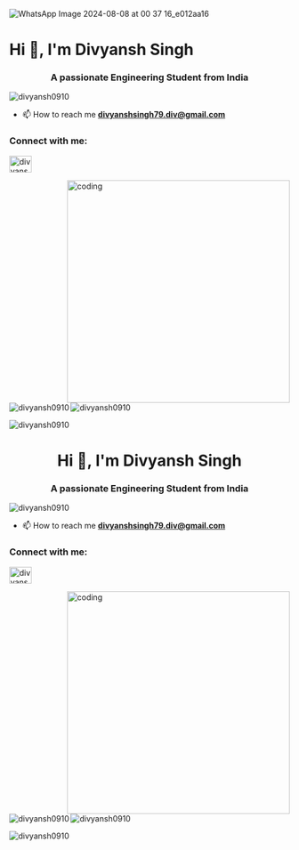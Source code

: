 ![WhatsApp Image 2024-08-08 at 00 37 16_e012aa16](https://github.com/user-attachments/assets/83abfeb4-538d-4832-a87a-27694f4c7729)



<h1 align="centre">Hi 👋, I'm Divyansh Singh</h1>
<h3 align="center">A passionate Engineering Student from India</h3>

<p align="left"> <img src="https://komarev.com/ghpvc/?username=divyansh0910&label=Profile%20views&color=0e75b6&style=flat" alt="divyansh0910" /> </p>

- 📫 How to reach me **divyanshsingh79.div@gmail.com**

<h3 align="left">Connect with me:</h3>
<p align="left">
<a href="https://instagram.com/divyanshsingh0910" target="blank"><img align="center" src="https://raw.githubusercontent.com/rahuldkjain/github-profile-readme-generator/master/src/images/icons/Social/instagram.svg" alt="divyanshsingh0910" height="30" width="40" /></a>
</p>

<img align="right" alt="coding" width="400" src="https://github.com/user-attachments/assets/3e1512e0-f8e6-49d0-9887-fd80f81c90cf">


<p><img align="left" src="https://github-readme-stats.vercel.app/api/top-langs?username=divyansh0910&show_icons=true&locale=en&layout=compact" alt="divyansh0910" /></p>

<p>&nbsp;<img align="center" src="https://github-readme-stats.vercel.app/api?username=divyansh0910&show_icons=true&locale=en" alt="divyansh0910" /></p>

<p><img align="center" src="https://github-readme-streak-stats.herokuapp.com/?user=divyansh0910&" alt="divyansh0910" /></p><h1 align="center">Hi 👋, I'm Divyansh Singh</h1>
<h3 align="center">A passionate Engineering Student from India</h3>

<p align="left"> <img src="https://komarev.com/ghpvc/?username=divyansh0910&label=Profile%20views&color=0e75b6&style=flat" alt="divyansh0910" /> </p>

- 📫 How to reach me **divyanshsingh79.div@gmail.com**

<h3 align="left">Connect with me:</h3>
<p align="left">
<a href="https://instagram.com/divyanshsingh0910" target="blank"><img align="center" src="https://raw.githubusercontent.com/rahuldkjain/github-profile-readme-generator/master/src/images/icons/Social/instagram.svg" alt="divyanshsingh0910" height="30" width="40" /></a>
</p>

<img align="right" alt="coding" width="400" src="https://www.google.com/url?sa=i&url=https%3A%2F%2Fgithub.com%2Frudrabarad%2FGifs&psig=AOvVaw2qH-rkDChwRiQNr7sSJd8H&ust=1723137696533000&source=images&cd=vfe&opi=89978449&ved=0CBAQjRxqFwoTCNDc76Wy44cDFQAAAAAdAAAAABAE">

<p><img align="left" src="https://github-readme-stats.vercel.app/api/top-langs?username=divyansh0910&show_icons=true&locale=en&layout=compact" alt="divyansh0910" /></p>

<p>&nbsp;<img align="center" src="https://github-readme-stats.vercel.app/api?username=divyansh0910&show_icons=true&locale=en" alt="divyansh0910" /></p>

<p><img align="center" src="https://github-readme-streak-stats.herokuapp.com/?user=divyansh0910&" alt="divyansh0910" /></p>


